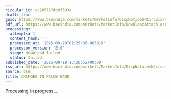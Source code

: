 ```yaml
---
circular_id: cc285767dc0f593e
draft: true
guid: https://www.bseindia.com/markets/MarketInfo/DispNoticesNCirculars.aspx?Noticeid={55BFDED3-ECEC-45D3-AE27-3FCAB2295940}&noticeno=20250919-28&dt=09/19/2025&icount=28&totcount=44&flag=0
pdf_url: https://www.bseindia.com/markets/MarketInfo/DownloadAttach.aspx?id=20250919-28&attachedId=
processing:
  attempts: 1
  content_hash: ''
  processed_at: '2025-09-20T01:25:06.083919'
  processor_version: '2.0'
  stage: download_failed
  status: failed
published_date: '2025-09-19T13:26:52+00:00'
rss_url: https://www.bseindia.com/markets/MarketInfo/DispNoticesNCirculars.aspx?Noticeid={55BFDED3-ECEC-45D3-AE27-3FCAB2295940}&noticeno=20250919-28&dt=09/19/2025&icount=28&totcount=44&flag=0
source: bse
title: CHANGES IN PRICE BAND
---
```


Processing in progress...